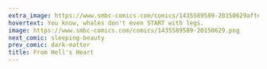 ```yaml
---
extra_image: https://www.smbc-comics.com/comics/1435589589-20150629after.png
hovertext: You know, whales don't even START with legs.
image: https://www.smbc-comics.com/comics/1435589589-20150629.png
next_comic: sleeping-beauty
prev_comic: dark-matter
title: From Hell's Heart
---
```


